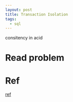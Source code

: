 ```yaml
---
layout: post
title: Transaction Isolation
tags:
  - sql
---
```


consitency in acid 

# Read problem



# Ref 

[ref]()




